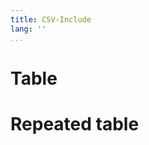 ```yaml
---
title: CSV-Include
lang: ''
...
```


# Table

<!-- #csv includes/table.csv -->

# Repeated table

<!-- #csv includes/table.csv -->